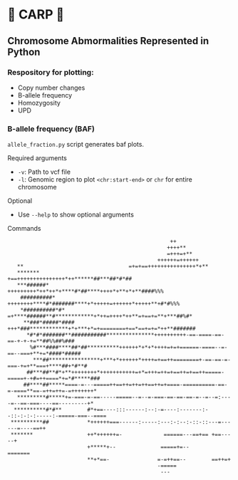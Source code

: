 # :tropical_fish:	 CARP :tropical_fish:	
## Chromosome Abmormalities Represented in Python

### Respository for plotting:
- Copy number changes
- B-allele frequency
- Homozygosity
- UPD

### B-allele frequency (BAF)
`allele_fraction.py` script generates baf plots.

Required arguments
- `-v`: Path to vcf file
- `-l`: Genomic region to plot `<chr:start-end>` or `chr` for entire chromosome

Optional
- Use `--help` to show optional arguments

Commands



```                                                                                                                                                                                  
                                                   ++                                               
                                                  ++++**                                            
                                                  =+++=+**                                          
                                               ++++++=++++++                                        
   **                                 =+=+==+++++++++++++++*+**                                     
   *******                      +==+++++++++++++++*++******##***##*#*##                             
   ***######*                +++++++++*++*++*+****#*##****++++*+**+*+**####%%%                      
    ##########*            ++++++++****#*#######****+*+++++=++++++*+++++**+#*#%%%                   
    *##########*#*        =+****######**#************+*++=++++*++**=+==+=**+***##%#*                
     **###*#####*####      +++*###************+*+***+*=+========+==*==+=+=*++**#######              
      *#*#*#######**###########***************++++++++++-==-====-==-==-+-+-+=**##%%##%###           
       %#***####****##*##**********++++++*+*+*++++=+=+======-====--=-==--===+**+=*####*#####        
        ***##****************+***+*++++++*++++=+==++========+-==-==-=-===-+=+**===+****##+*#**#     
      ##***##**#*+**++++++++*+++++++++++=+*=+++=++=+==++=+==++=====-=====+-+#=++====*+=*#*****###   
     ##****##*****====-=---=====++==++=++=++==++=+====-==========-==-=-====**==-=++=++=-=+++++++*   
   *********#*****+=-===-=-==-----=====--=--=-===-==-==-==-=--=--=:----=--==-===----==---------+*   
  **********#*#**        #*+==----:::------:--:-=----:-------:--::-:-:-:-----:-=====-===--====      
 **********##            *++++++===------:-----:---:-:--:-::-::---=------=----==++                  
 *******                 ++*++++++=-             ======---==+== +==-----+                           
                         +*****+--              =====+=--       =======                             
                         **+*==-               =-=++==--        ==++=+                              
                                               -=====                                               
                                                ---                                                 
``` 